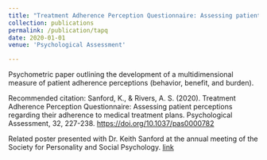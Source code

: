 ```yaml
---
title: "Treatment Adherence Perception Questionnaire: Assessing patient perceptions regarding their adherence to medical treatment plans"
collection: publications
permalink: /publication/tapq
date: 2020-01-01
venue: 'Psychological Assessment'

---
```

Psychometric paper outlining the development of a multidimensional measure of patient adherence perceptions (behavior, benefit, and burden). 

Recommended citation: Sanford, K., & Rivers, A. S. (2020). Treatment Adherence Perception Questionnaire: Assessing patient perceptions regarding their adherence to medical treatment plans. Psychological Assessment, 32, 227-238. https://doi.org/10.1037/pas0000782

Related poster presented with Dr. Keith Sanford at the annual meeting of the Society for Personality and Social Psychology. [link](https://sites.baylor.edu/psybu/files/2019/11/SPSP-2019-Sanford-TAPQ.pptx)
